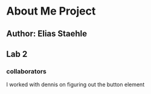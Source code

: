 # About Me Project

## Author: Elias Staehle

## Lab 2

### collaborators

I worked with dennis on figuring out the button element
